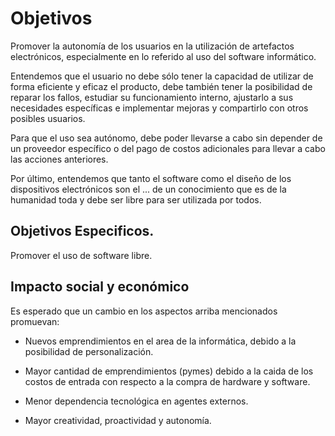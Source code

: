 # Objetivos #

Promover la autonomía de los usuarios en la utilización de artefactos
electrónicos, especialmente en lo referido al uso del software informático.

Entendemos que el usuario no debe sólo tener la capacidad de utilizar de forma
eficiente y eficaz el producto, debe también tener la posibilidad de reparar
los fallos, estudiar su funcionamiento interno, ajustarlo a sus necesidades
específicas e implementar mejoras y compartirlo con otros posibles usuarios.

Para que el uso sea autónomo, debe poder llevarse a cabo sin depender de un
proveedor específico o del pago de costos adicionales para llevar a cabo las
acciones anteriores.

Por último, entendemos que tanto el software como el diseño de los dispositivos
electrónicos son el ... de un conocimiento que es de la humanidad toda y debe
ser libre para ser utilizada por todos.

<!-- 2. Uso conciente: Comprension, ventajas y desventajas. -->

## Objetivos Especificos. ##

Promover el uso de software libre.

## Impacto social y económico ##

Es esperado que un cambio en los aspectos arriba mencionados promuevan:

* Nuevos emprendimientos en el area de la informática, debido a la posibilidad
  de personalización.

* Mayor cantidad de emprendimientos (pymes) debido a la caida de los costos de
  entrada con respecto a la compra de hardware y software.

* Menor dependencia tecnológica en agentes externos.

* Mayor creatividad, proactividad y autonomía.
